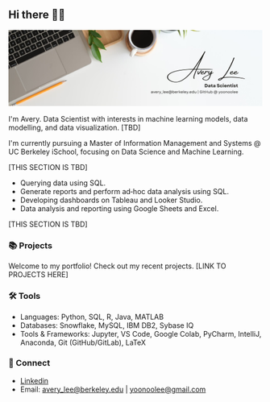 ## Hi there 👋🏻 
![Banner](./avery_lee_banner.jpg)

I'm Avery. Data Scientist with interests in machine learning models, data modelling, and data visualization. [TBD]

I'm currently pursuing a Master of Information Management and Systems @ UC Berkeley iSchool, focusing on Data Science and Machine Learning. 

[THIS SECTION IS TBD]

* Querying data using SQL.
* Generate reports and perform ad‑hoc data analysis using SQL.
* Developing dashboards on Tableau and Looker Studio.
* Data analysis and reporting using Google Sheets and Excel.
  
[THIS SECTION IS TBD]

### 📚 Projects

Welcome to my portfolio! Check out my recent projects. [LINK TO PROJECTS HERE]

### ️🛠️ Tools

* Languages: Python, SQL, R, Java, MATLAB
* Databases: Snowflake, MySQL, IBM DB2, Sybase IQ
* Tools & Frameworks: Jupyter, VS Code, Google Colab, PyCharm, IntelliJ, Anaconda, Git (GitHub/GitLab), LaTeX

### 💬 Connect 

* [Linkedin](https://www.linkedin.com/in/averyaverylee/)
* Email: [avery_lee@berkeley.edu](avery_lee@berkeley.edu) | [yoonoolee@gmail.com](yoonoolee@gmail.com)


